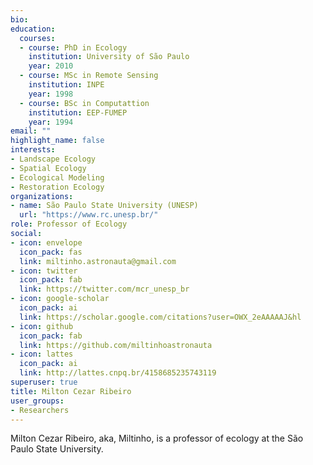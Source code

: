 ```yaml
---
bio: 
education:
  courses:
  - course: PhD in Ecology
    institution: University of São Paulo
    year: 2010
  - course: MSc in Remote Sensing
    institution: INPE
    year: 1998
  - course: BSc in Computattion
    institution: EEP-FUMEP
    year: 1994
email: ""
highlight_name: false
interests:
- Landscape Ecology
- Spatial Ecology
- Ecological Modeling
- Restoration Ecology
organizations:
- name: São Paulo State University (UNESP)
  url: "https://www.rc.unesp.br/"
role: Professor of Ecology
social:
- icon: envelope
  icon_pack: fas
  link: miltinho.astronauta@gmail.com
- icon: twitter
  icon_pack: fab
  link: https://twitter.com/mcr_unesp_br
- icon: google-scholar
  icon_pack: ai
  link: https://scholar.google.com/citations?user=OWX_2eAAAAAJ&hl
- icon: github
  icon_pack: fab
  link: https://github.com/miltinhoastronauta
- icon: lattes
  icon_pack: ai
  link: http://lattes.cnpq.br/4158685235743119
superuser: true
title: Milton Cezar Ribeiro
user_groups:
- Researchers
---
```


Milton Cezar Ribeiro, aka, Miltinho, is a professor of ecology at the São Paulo State University.
